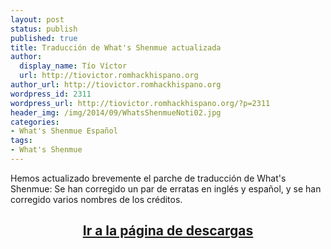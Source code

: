 ```yaml
---
layout: post
status: publish
published: true
title: Traducción de What's Shenmue actualizada
author:
  display_name: Tío Víctor
  url: http://tiovictor.romhackhispano.org
author_url: http://tiovictor.romhackhispano.org
wordpress_id: 2311
wordpress_url: http://tiovictor.romhackhispano.org/?p=2311
header_img: /img/2014/09/WhatsShenmueNoti02.jpg
categories:
- What's Shenmue Español
tags:
- What's Shenmue
---
```

Hemos actualizado brevemente el parche de traducción de What's Shenmue: Se han corregido un par 
de erratas en inglés y español, y se han corregido varios nombres de los créditos.

<h2 style="text-align: center;"><strong><a href="http://tiovictor.romhackhispano.org/whats-shenmue-esp/descargar/">Ir 
a la página de descargas</a></strong></h2>
